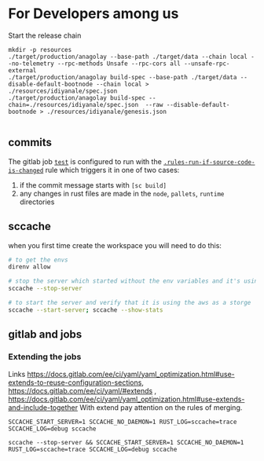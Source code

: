 # For Developers among us

Start the release chain
```
mkdir -p resources
./target/production/anagolay --base-path ./target/data --chain local --no-telemetry --rpc-methods Unsafe --rpc-cors all --unsafe-rpc-external
./target/production/anagolay build-spec --base-path ./target/data --disable-default-bootnode --chain local > ./resources/idiyanale/spec.json
./target/production/anagolay build-spec --chain=./resources/idiyanale/spec.json  --raw --disable-default-bootnode > ./resources/idiyanale/genesis.json


```


## commits

The gitlab job [`test`](./.devops/ci/gitlab/jobs/test.yml) is configured to run with the [`.rules-run-if-source-code-is-changed`](./.devops/ci/gitlab/utils/rules.yml#20) rule which triggers it in one of two cases:

1. if the commit message starts with `[sc build]`
2. any changes in rust files are made in the `node`, `pallets`, `runtime` directories

## sccache

when you first time create the workspace you will need to do this:

```bash
# to get the envs
direnv allow

# stop the server which started without the env variables and it's using the local cache
sccache --stop-server

# to start the server and verify that it is using the aws as a storge
sccache --start-server; sccache --show-stats
```

## gitlab and jobs

### Extending the jobs

Links https://docs.gitlab.com/ee/ci/yaml/yaml_optimization.html#use-extends-to-reuse-configuration-sections, https://docs.gitlab.com/ee/ci/yaml/#extends , https://docs.gitlab.com/ee/ci/yaml/yaml_optimization.html#use-extends-and-include-together
With extend pay attention on the rules of merging.

```
SCCACHE_START_SERVER=1 SCCACHE_NO_DAEMON=1 RUST_LOG=sccache=trace SCCACHE_LOG=debug sccache

sccache --stop-server && SCCACHE_START_SERVER=1 SCCACHE_NO_DAEMON=1 RUST_LOG=sccache=trace SCCACHE_LOG=debug sccache
```
